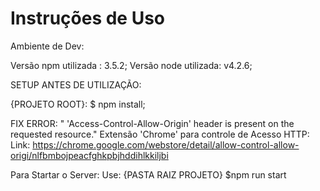 # Instruções de Uso
Ambiente de Dev:

Versão npm utilizada : 3.5.2;
Versão node utilizada: v4.2.6;

SETUP ANTES DE UTILIZAÇÃO:

{PROJETO ROOT}: $ npm install;



FIX ERROR: " 'Access-Control-Allow-Origin' header is present on the requested resource."
Extensão 'Chrome' para controle de Acesso HTTP: 
Link: https://chrome.google.com/webstore/detail/allow-control-allow-origi/nlfbmbojpeacfghkpbjhddihlkkiljbi

Para Startar o Server:
Use: {PASTA RAIZ PROJETO} $npm run start
